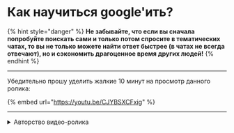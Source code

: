 # Как научиться google'ить?

{% hint style="danger" %}
**Не забывайте, что если вы сначала попробуйте поискать сами и только потом спросите в тематических чатах, то вы не только можете найти ответ быстрее (в чатах не всегда отвечают), но и сэкономить драгоценное время других людей!**
{% endhint %}

***

Убедительно прошу уделить жалкие 10 минут на просмотр данного ролика:

{% embed url="https://youtu.be/CJYBSXCFxig" %}



***

<details>

<summary>Авторство видео-ролика</summary>

Alice's Library не имеет никакого отношение к данному [видео-ролику](https://youtu.be/CJYBSXCFxig). Автор оригинала: [Хауди Хо](https://youtube.com/c/HowdyhoNet)

</details>

